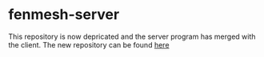 # fenmesh-server

This repository is now depricated and the server program has merged with the client. The new repository can be found [here](https://github.com/Fenteale/fenmesh)